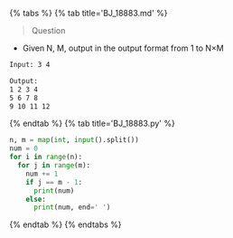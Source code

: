 {% tabs %}
{% tab title='BJ_18883.md' %}

> Question

* Given N, M, output in the output format from 1 to N×M

```txt
Input: 3 4

Output:
1 2 3 4
5 6 7 8
9 10 11 12
```

{% endtab %}
{% tab title='BJ_18883.py' %}

```py
n, m = map(int, input().split())
num = 0
for i in range(n):
  for j in range(m):
    num += 1
    if j == m - 1:
      print(num)
    else:
      print(num, end=' ')
```

{% endtab %}
{% endtabs %}
